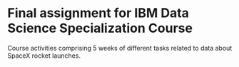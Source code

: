# Final assignment for IBM Data Science Specialization Course

Course activities comprising 5 weeks of different tasks related to data about SpaceX rocket launches.
